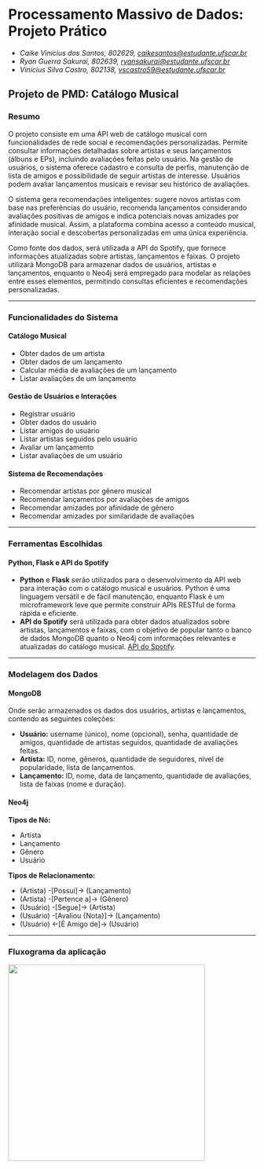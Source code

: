 # Processamento Massivo de Dados: Projeto Prático

- *Caike Vinicius dos Santos, 802629, caikesantos@estudante.ufscar.br*
- *Ryan Guerra Sakurai, 802639, ryansakurai@estudante.ufscar.br*
- *Vinicius Silva Castro, 802138, vscastro59@estudante.ufscar.br*


## Projeto de PMD: Catálogo Musical

### Resumo

O projeto consiste em uma API web de catálogo musical com funcionalidades de rede social e recomendações personalizadas. Permite consultar informações detalhadas sobre artistas e seus lançamentos (álbuns e EPs), incluindo avaliações feitas pelo usuário. Na gestão de usuários, o sistema oferece cadastro e consulta de perfis, manutenção de lista de amigos e possibilidade de seguir artistas de interesse. Usuários podem avaliar lançamentos musicais e revisar seu histórico de avaliações.

O sistema gera recomendações inteligentes: sugere novos artistas com base nas preferências do usuário, recomenda lançamentos considerando avaliações positivas de amigos e indica potenciais novas amizades por afinidade musical. Assim, a plataforma combina acesso a conteúdo musical, interação social e descobertas personalizadas em uma única experiência.

Como fonte dos dados, será utilizada a API do Spotify, que fornece informações atualizadas sobre artistas, lançamentos e faixas. O projeto utilizará MongoDB para armazenar dados de usuários, artistas e lançamentos, enquanto o Neo4j será empregado para modelar as relações entre esses elementos, permitindo consultas eficientes e recomendações personalizadas.

---

### Funcionalidades do Sistema

#### Catálogo Musical

- Obter dados de um artista
- Obter dados de um lançamento
- Calcular média de avaliações de um lançamento
- Listar avaliações de um lançamento

#### Gestão de Usuários e Interações

- Registrar usuário
- Obter dados do usuário
- Listar amigos do usuário
- Listar artistas seguidos pelo usuário
- Avaliar um lançamento
- Listar avaliações de um usuário

#### Sistema de Recomendações

- Recomendar artistas por gênero musical
- Recomendar lançamentos por avaliações de amigos
- Recomendar amizades por afinidade de gênero
- Recomendar amizades por similaridade de avaliações

---

### Ferramentas Escolhidas



#### Python, Flask e API do Spotify

- **Python** e **Flask** serão utilizados para o desenvolvimento da API web para interação com o catálogo musical e usuários. Python é uma linguagem versátil e de fácil manutenção, enquanto Flask é um microframework leve que permite construir APIs RESTful de forma rápida e eficiente.
- **API do Spotify** será utilizada para obter dados atualizados sobre artistas, lançamentos e faixas, com o objetivo de popular tanto o banco de dados MongoDB quanto o Neo4j com informações relevantes e atualizadas do catálogo musical. [API do Spotify](https://developer.spotify.com/documentation/web-api).

---

### Modelagem dos Dados

#### MongoDB

Onde serão armazenados os dados dos usuários, artistas e lançamentos, contendo as seguintes coleções:

- **Usuário:** username (único), nome (opcional), senha, quantidade de amigos, quantidade de artistas seguidos, quantidade de avaliações feitas.
- **Artista:** ID, nome, gêneros, quantidade de seguidores, nível de popularidade, lista de lançamentos.
- **Lançamento:** ID, nome, data de lançamento, quantidade de avaliações, lista de faixas (nome e duração).

#### Neo4j

**Tipos de Nó:**

- Artista
- Lançamento
- Gênero
- Usuário

**Tipos de Relacionamento:**

- (Artista) -[Possui]-> (Lançamento)
- (Artista) -[Pertence a]-> (Gênero)
- (Usuário) -[Segue]-> (Artista)
- (Usuário) -[Avaliou {Nota}]-> (Lançamento)
- (Usuário) <-[É Amigo de]-> (Usuário)

---

### Fluxograma da aplicação
<img src="https://github.com/user-attachments/assets/546bc130-c806-4ea0-a9e8-2c6ee39848bb" width="400"/>
